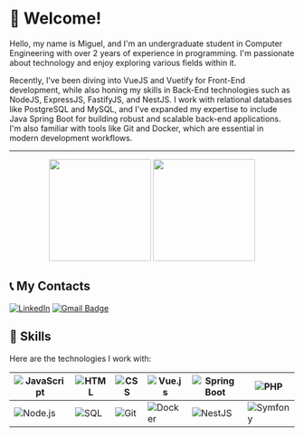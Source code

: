# 👋 Welcome!

Hello, my name is Miguel, and I'm an undergraduate student in Computer Engineering with over 2 years of experience in programming. I'm passionate about technology and enjoy exploring various fields within it.

Recently, I've been diving into VueJS and Vuetify for Front-End development, while also honing my skills in Back-End technologies such as NodeJS, ExpressJS, FastifyJS, and NestJS. I work with relational databases like PostgreSQL and MySQL, and I've expanded my expertise to include Java Spring Boot for building robust and scalable back-end applications. I'm also familiar with tools like Git and Docker, which are essential in modern development workflows.

---

<p align="center">
  <img height="180em" src="https://github-readme-stats.vercel.app/api/top-langs/?username=Miguel-Pezzini&layout=compact&hide=c%2B%2B,c&theme=radical"/>
  <img height="180em" src="https://github-readme-stats.vercel.app/api?username=Miguel-Pezzini&include_all_commits=true&show_icons=true&theme=radical"/>
</p>

## 📞 My Contacts

[![LinkedIn](https://img.shields.io/badge/-LinkedIn-0077B5?style=flat&logo=linkedin&logoColor=white)](https://www.linkedin.com/in/miguel-pezzini-k%C3%BChr-b36605301/)
[![Gmail Badge](https://img.shields.io/badge/-miguel@gmail.com.com-D14836?style=flat&logo=gmail&logoColor=white)](mailto:miguel@example.com)

## 🚀 Skills


Here are the technologies I work with:

| ![JavaScript](https://img.shields.io/badge/-JavaScript-F7DF1E?style=flat\&logo=javascript\&logoColor=black) | ![HTML](https://img.shields.io/badge/-HTML-FF5722?style=flat\&logo=html5\&logoColor=white)    | ![CSS](https://img.shields.io/badge/-CSS-2965F1?style=flat\&logo=css3\&logoColor=white) | ![Vue.js](https://img.shields.io/badge/-Vue.js-4FC08D?style=flat\&logo=vue.js\&logoColor=white) | ![Spring Boot](https://img.shields.io/badge/-Spring_Boot-6DB33F?style=flat\&logo=springboot\&logoColor=white) | ![PHP](https://img.shields.io/badge/-PHP-777BB4?style=flat\&logo=php\&logoColor=white)             |
| ----------------------------------------------------------------------------------------------------------- | --------------------------------------------------------------------------------------------- | --------------------------------------------------------------------------------------- | ----------------------------------------------------------------------------------------------- | ------------------------------------------------------------------------------------------------------------- | -------------------------------------------------------------------------------------------------- |
| ![Node.js](https://img.shields.io/badge/-Node.js-339933?style=flat\&logo=node.js\&logoColor=white)          | ![SQL](https://img.shields.io/badge/-SQL-4479A1?style=flat\&logo=postgresql\&logoColor=white) | ![Git](https://img.shields.io/badge/-Git-F05032?style=flat\&logo=git\&logoColor=white)  | ![Docker](https://img.shields.io/badge/-Docker-2496ED?style=flat\&logo=docker\&logoColor=white) | ![NestJS](https://img.shields.io/badge/-NestJS-E0234E?style=flat\&logo=nestjs\&logoColor=white)               | ![Symfony](https://img.shields.io/badge/-Symfony-000000?style=flat\&logo=symfony\&logoColor=white) |

